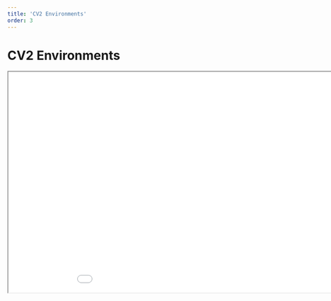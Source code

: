 ```yaml
---
title: 'CV2 Environments'
order: 3
---
```

<html>
  <head>
    <title>CV2 Environments</title>
  </head>
  <body>
    <h1>CV2 Environments</h1>
    <iframe src="/2021_11_01_cv2_environments.pdf#toolbar=0" width="1000px" height="500px">
    </iframe>
  </body>
</html>